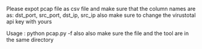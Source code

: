 Please expot pcap file as csv file 
 and make sure that the column names are as: dst_port, src_port, dst_ip, src_ip
 also make sure to change the virustotal api key with yours 
  
Usage :
    python pcap.py -f <file name >
    also also make sure the file and the tool are in the same directory